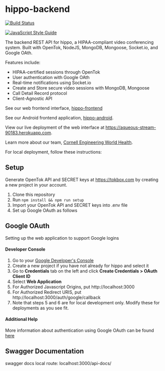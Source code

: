 # hippo-backend
[![Build Status](https://travis-ci.org/Cornell-Engineering-World-Health/hippo-backend.svg?branch=master)](https://travis-ci.org/Cornell-Engineering-World-Health/hippo-backend) 

[![JavaScript Style Guide](https://cdn.rawgit.com/feross/standard/master/badge.svg)](https://github.com/feross/standard)

The backend REST API for hippo, a HIPAA-compliant video conferencing system. Built with OpenTok, NodeJS, MongoDB, Mongoose, Socket.io, and Google OAth. 

Features include:
* HIPAA-certified sessions through OpenTok
* User authentication with Google OAth
* Real-time notifications using Socket.io
* Create and Store secure video sessions with MongoDB, Mongoose
* Call Detail Record protocol
* Client-Agnostic API

See our web frontend interface, [hippo-frontend](https://github.com/Cornell-Engineering-World-Health/hippo-frontend)

See our Android frontend application, [hippo-android](https://github.com/Cornell-Engineering-World-Health/hippo-android).

View our live deployment of the web interface at https://aqueous-stream-90183.herokuapp.com.

Learn more about our team, [Cornell Engineering World Health](https://ewh.engineering.cornell.edu/).

For local deployment, follow these instructions:

## Setup
Generate OpenTok API and SECRET keys at https://tokbox.com by creating a new project in your account.

1. Clone this repository
2. Run `npm install && npm run setup`
3. Import your OpenTok API and SECRET keys into .env file
4. Set up Google OAuth as follows

## Google OAuth
Setting up the web application to support Google logins
#### Developer Console
1. Go to your [Google Developer's Console](https://console.developers.google.com/apis/credentials)
2. Create a new project if you have not already for hippo and select it
3. Go to **Credentials** tab on the left and click **Create Credentials > OAuth Client ID**
4. Select **Web Application**
5. For Authorized Javascript Origins, put http://localhost:3000
6. For Authorized Redirect URIS, put http://localhost:3000/auth/google/callback
7. Note that steps 5 and 6 are for local development only. Modify these for deployments as you see fit.
#### Additional Help
More information about authentication using Google OAuth can be found [here](https://developers.google.com/identity/protocols/OAuth2)

## Swagger Documentation
swagger docs local route: localhost:3000/api-docs/

